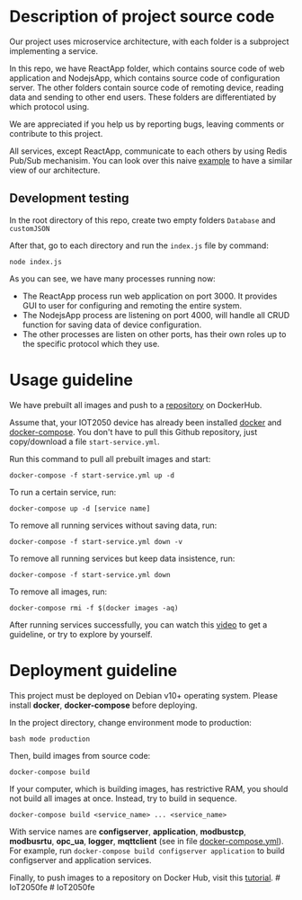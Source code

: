 
# Description of project source code

Our project uses microservice architecture, with each folder is a subproject implementing a service.

In this repo, we have ReactApp folder, which contains source code of web application and NodejsApp, which contains source code of configuration server. The other folders contain source code of remoting device, reading data and sending to other end users. These folders are differentiated by which protocol using.

We are appreciated if you help us by reporting bugs, leaving comments or contribute to this project.

All services, except ReactApp, communicate to each others by using Redis Pub/Sub mechanisim. You can look over this naive [example](https://github.com/phucvinh57/RedisPubSub-Example) to have a similar view of our architecture.

## Development testing

In the root directory of this repo, create two empty folders `Database` and `customJSON`

After that, go to each directory and run the `index.js` file by command:

```console
node index.js
```

As you can see, we have many processes running now:

- The ReactApp process run web application on port 3000. It provides GUI to user for configuring and remoting the entire system.
- The NodejsApp process are listening on port 4000, will handle all CRUD function for saving data of device configuration.
- The other processes are listen on other ports, has their own roles up to the specific protocol which they use.

# Usage guideline

We have prebuilt all images and push to a [repository](https://hub.docker.com/r/nguyenthanh912/iot2050fegateway/tags) on DockerHub.

Assume that, your IOT2050 device has already been installed [docker](https://docs.docker.com/engine/install/) and [docker-compose](https://docs.docker.com/compose/install/). You don't have to pull this Github repository, just copy/download a file `start-service.yml`.

Run this command to pull all prebuilt images and start:

```console
docker-compose -f start-service.yml up -d
```

To run a certain service, run:

```console
docker-compose up -d [service name]
```

To remove all running services without saving data, run:

```console
docker-compose -f start-service.yml down -v
```

To remove all running services but keep data insistence, run:

```console
docker-compose -f start-service.yml down
```

To remove all images, run:

```console
docker-compose rmi -f $(docker images -aq)
```

After running services successfully, you can watch this [video](https://www.youtube.com/watch?v=MRA54vUQ7KU) to get a guideline, or try to explore by yourself.

# Deployment guideline

This project must be deployed on Debian v10+ operating system.
Please install **docker**, **docker-compose** before deploying.

In the project directory, change environment mode to production:

```console
bash mode production
```

Then, build images from source code:

```console
docker-compose build
```

If your computer, which is building images, has restrictive RAM, you should not build all images at once. Instead, try to build in sequence.

```console
docker-compose build <service_name> ... <service_name>
```

With service names are **configserver**, **application**, **modbustcp**, **modbusrtu**, **opc_ua**, **logger**, **mqttclient** (see in file [docker-compose.yml](https://github.com/nmthanh912/IOT2050FEGateway/blob/version2/docker-compose.yml)). For example, run `docker-compose build configserver application` to build configserver and application services.

Finally, to push images to a repository on Docker Hub, visit this [tutorial](https://docs.docker.com/get-started/04_sharing_app/).
#   I o T 2 0 5 0 f e  
 #   I o T 2 0 5 0 f e  
 